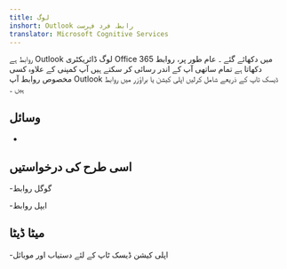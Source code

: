 ```yaml
---
title: لوگ
inshort: Outlook رابطہ فرد فہرست
translator: Microsoft Cognitive Services
---
```


روابط ہے Outlook لوگ ڈائریکٹری Office 365 میں دکھائے گئے ۔
عام طور پر، روابط دکھاتا ہے تمام ساتھی آپ کے اندر رسائی کر سکتے ہیں آپ
کمپنی کے علاوہ کسی مخصوص روابط آپ Outlook ڈیسک ٹاپ کے ذریعے شامل کرلیں
اپلی کیشن یا براؤزر میں روابط ہیں ۔

وسائل
---------

-   

اسی طرح کی درخواستیں
--------------------

-گوگل روابط

-ایپل روابط

میٹا ڈیٹا
--------

-اپلی کیشن ڈیسک ٹاپ کے لئے دستیاب اور موبائل

